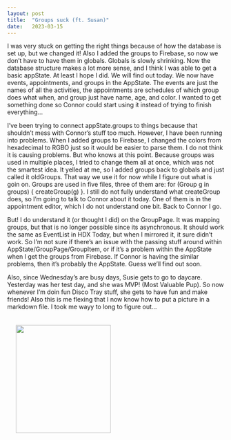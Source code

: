 ```yaml
---
layout: post
title:  "Groups suck (ft. Susan)"
date:   2023-03-15
---
```

I was very stuck on getting the right things because of how the database is set up, but we changed it! Also I added the groups to Firebase, so now we don’t have to have them in globals.  Globals is slowly shrinking. Now the database structure makes a lot more sense, and I think I was able to get a basic appState. At least I hope I did. We will find out today. We now have events, appointments, and groups in the AppState. The events are just the names of all the activities, the appointments are schedules of which group does what when, and group just have name, age, and color. I wanted to get something done so Connor could start using it instead of trying to finish everything...

I’ve been trying to connect appState.groups to things because that shouldn’t mess with Connor’s stuff too much. However, I have been running into problems. When I added groups to Firebase, I changed the colors from hexadecimal to RGBO just so it would be easier to parse them. I do not think it is causing problems. But who knows at this point. Because groups was used in multiple places, I tried to change them all at once, which was not the smartest idea. It yelled at me, so I added groups back to globals and just called it oldGroups. That way we use it for now while I figure out what is goin on. Groups are used in five files, three of them are: for (Group g in groups) { createGroup(g) }. I still do not fully understand what createGroup does, so I’m going to talk to Connor about it today. One of them is in the appointment editor, which I do not understand one bit. Back to Connor I go. 

But! I do understand it (or thought I did) on the GroupPage. It was mapping groups, but that is no longer possible since its asynchronous. It should work the same as EventList in HDX Today, but when I mirrored it, it sure didn’t work. So I’m not sure if there’s an issue with the passing stuff around within AppState/GroupPage/GroupItem, or if it’s a problem within the AppState when I get the groups from Firebase. If Connor is having the similar problems, then it’s probably the AppState. Guess we’ll find out soon. 

Also, since Wednesday’s are busy days, Susie gets to go to daycare. Yesterday was her test day, and she was MVP! (Most Valuable Pup). So now whenever I’m doin fun Disco Tray stuff, she gets to have fun and make friends! Also this is me flexing that I now know how to put a picture in a markdown file. I took me wayy to long to figure out… 

<img src="/assets/susan.JPG" width="220" height="250"  hspace="20" vspace="20">
